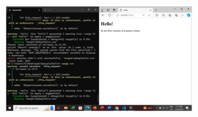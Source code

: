 ![Commit 2 screen capture](https://github.com/bangjai123/hello/blob/main/assets/images/Commit2.png)
